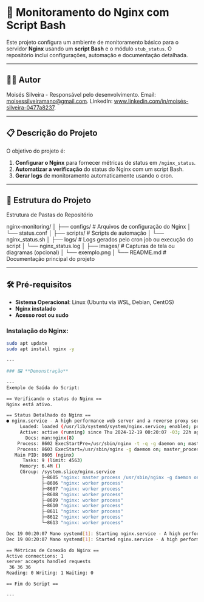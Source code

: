 # 🚀 Monitoramento do Nginx com Script Bash

Este projeto configura um ambiente de monitoramento básico para o servidor **Nginx** usando um **script Bash** e o módulo `stub_status`. O repositório inclui configurações, automação e documentação detalhada.

---

## 👨‍💻 **Autor**
Moisés Silveira - Responsável pelo desenvolvimento.
Email: moisessilveiramano@gmail.com.
LinkedIn: www.linkedin.com/in/moisés-silveira-0477a8237.

---

## 📋 **Descrição do Projeto**

O objetivo do projeto é:
1. **Configurar o Nginx** para fornecer métricas de status em `/nginx_status`.
2. **Automatizar a verificação** do status do Nginx com um script Bash.
3. **Gerar logs** de monitoramento automaticamente usando o cron.

---

## 📁 **Estrutura do Projeto**

Estrutura de Pastas do Repositório

nginx-monitoring/
│
├── configs/             # Arquivos de configuração do Nginx
│   └── status.conf
│
├── scripts/             # Scripts de automação
│   └── nginx_status.sh
│
├── logs/                # Logs gerados pelo cron job ou execução do script
│   └── nginx_status.log
│
├── images/              # Capturas de tela ou diagramas (opcional)
│   └── exemplo.png
│
└── README.md            # Documentação principal do projeto


---

## 🛠️ **Pré-requisitos**

- **Sistema Operacional**: Linux (Ubuntu via WSL, Debian, CentOS)
- **Nginx instalado**
- **Acesso root ou sudo**

### **Instalação do Nginx**:
```bash
sudo apt update
sudo apt install nginx -y

---

### 🖼️ **Demonstração**

---
Exemplo de Saída do Script: 

== Verificando o status do Nginx ==
Nginx está ativo.

== Status Detalhado do Nginx ==
● nginx.service - A high performance web server and a reverse proxy server
     Loaded: loaded (/usr/lib/systemd/system/nginx.service; enabled; preset: enabled)
     Active: active (running) since Thu 2024-12-19 00:20:07 -03; 22h ago
       Docs: man:nginx(8)
    Process: 8602 ExecStartPre=/usr/sbin/nginx -t -q -g daemon on; master_process on; (code=exited, status=0/SUCCESS)
    Process: 8603 ExecStart=/usr/sbin/nginx -g daemon on; master_process on; (code=exited, status=0/SUCCESS)
   Main PID: 8605 (nginx)
      Tasks: 9 (limit: 4563)
     Memory: 6.4M ()
     CGroup: /system.slice/nginx.service
             ├─8605 "nginx: master process /usr/sbin/nginx -g daemon on; master_process on;"
             ├─8606 "nginx: worker process"
             ├─8607 "nginx: worker process"
             ├─8608 "nginx: worker process"
             ├─8609 "nginx: worker process"
             ├─8610 "nginx: worker process"
             ├─8611 "nginx: worker process"
             ├─8612 "nginx: worker process"
             └─8613 "nginx: worker process"

Dec 19 00:20:07 Mano systemd[1]: Starting nginx.service - A high performance web server and a reverse proxy server...
Dec 19 00:20:07 Mano systemd[1]: Started nginx.service - A high performance web server and a reverse proxy server.

== Métricas de Conexão do Nginx ==
Active connections: 1
server accepts handled requests
 36 36 36
Reading: 0 Writing: 1 Waiting: 0

== Fim do Script ==

---
